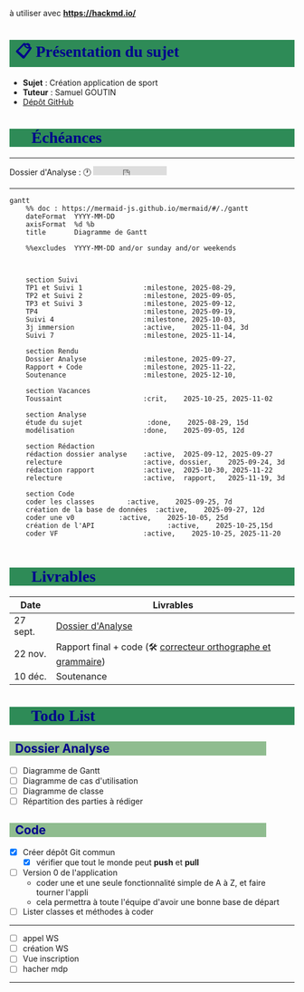 à utiliser avec **https://hackmd.io/**

# :clipboard:  Présentation du sujet

* **Sujet** : Création application de sport
* **Tuteur** : Samuel GOUTIN
* [Dépôt GitHub](https://github.com/TeodoraHub/Info-2A-Strava)

# :dart: Échéances

---
Dossier d'Analyse :  :clock1: <iframe src="https://free.timeanddate.com/countdown/i83zdl7u/n1264/cf11/cm0/cu2/ct4/cs0/ca0/co0/cr0/ss0/cac009/cpcf00/pcfff/tcfff/fs100/szw256/szh108/iso2025-11-22T20:00:00" allowtransparency="true" frameborder="0" width="130" height="16"></iframe>

---

```mermaid
gantt
    %% doc : https://mermaid-js.github.io/mermaid/#/./gantt
    dateFormat  YYYY-MM-DD
    axisFormat  %d %b
    title       Diagramme de Gantt
    
    %%excludes  YYYY-MM-DD and/or sunday and/or weekends 
     
    
     
    section Suivi
    TP1 et Suivi 1               :milestone, 2025-08-29,
    TP2 et Suivi 2               :milestone, 2025-09-05,
    TP3 et Suivi 3               :milestone, 2025-09-12,
    TP4                          :milestone, 2025-09-19,
    Suivi 4                      :milestone, 2025-10-03,
    3j immersion                 :active,    2025-11-04, 3d
    Suivi 7                      :milestone, 2025-11-14,
    
    section Rendu
    Dossier Analyse              :milestone, 2025-09-27,
    Rapport + Code               :milestone, 2025-11-22,
    Soutenance                   :milestone, 2025-12-10,
    
    section Vacances
    Toussaint                    :crit,    2025-10-25, 2025-11-02
    
    section Analyse
    étude du sujet                :done,    2025-08-29, 15d
    modélisation                 :done,    2025-09-05, 12d
    
    section Rédaction
    rédaction dossier analyse    :active,  2025-09-12, 2025-09-27
    relecture                    :active, dossier,    2025-09-24, 3d
    rédaction rapport            :active,  2025-10-30, 2025-11-22
    relecture                    :active,  rapport,   2025-11-19, 3d
    
    section Code
    coder les classes        :active,    2025-09-25, 7d
    création de la base de données  :active,    2025-09-27, 12d
    coder une v0           :active,    2025-10-05, 25d
    création de l'API                  :active,    2025-10-25,15d
    coder VF                     :active,    2025-10-25, 2025-11-20
    

```

# :calendar: Livrables

| Date     | Livrables                                                    |
| -------- | ------------------------------------------------------------ |
| 27 sept. | [Dossier d'Analyse](https://www.overleaf.com/project/68c3d29190c68c815e925a5d)               |
| 22 nov.  | Rapport final + code (:hammer_and_wrench:  [correcteur orthographe et grammaire](https://www.scribens.fr/))|
| 10 déc.  | Soutenance                                                   |

# :construction: Todo List

## Dossier Analyse

* [ ] Diagramme de Gantt
* [ ] Diagramme de cas d'utilisation
* [ ] Diagramme de classe
* [ ] Répartition des parties à rédiger

## Code

* [x] Créer dépôt Git commun
  * [x] vérifier que tout le monde peut **push** et **pull**
* [ ] Version 0 de l'application
  * coder une et une seule fonctionnalité simple de A à Z, et faire tourner l'appli
  * cela permettra à toute l'équipe d'avoir une bonne base de départ
* [ ] Lister classes et méthodes à coder

---

* [ ] appel WS
* [ ] création WS
* [ ] Vue inscription
* [ ] hacher mdp

---

<style>h1 {
    color: darkblue;
    font-family: "Calibri";
    font-weight: bold;
    background-color: seagreen;
    padding-left: 10px;
}

h2 {
    color: darkblue;
    background-color: darkseagreen;
    margin-right: 10%;
    padding-left: 10px;
}

h3 {
    color: darkblue;
    background-color: lightseagreen;
    margin-right: 20%;
    padding-left: 10px;
}

h4 {
    color: darkblue;
    background-color: aquamarine;
    margin-right: 30%;
    padding-left: 10px;
}

</style>
